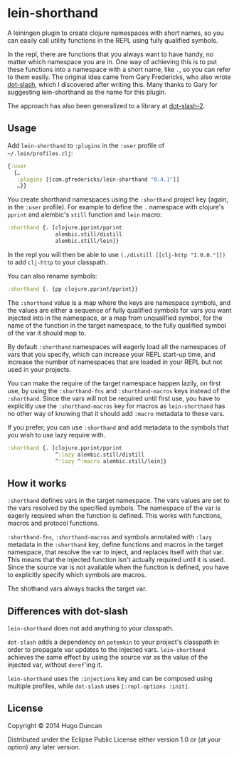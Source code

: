 # lein-shorthand

A leiningen plugin to create clojure namespaces with short names, so
you can easily call utility functions in the REPL using fully
qualified symbols.

In the repl, there are functions that you always want to have handy,
no matter which namespace you are in.  One way of achieving this is to
put these functions into a namespace with a short name, like `.`, so
you can refer to them easily.  The original idea came from Gary
Fredericks, who also wrote [dot-slash][dot-slash], which I discovered
after writing this.  Many thanks to Gary for suggesting lein-shorthand
as the name for this plugin.

The approach has also been generalized to a library at
[dot-slash-2](https://github.com/gfredericks/dot-slash-2).

## Usage

Add `lein-shorthand` to `:plugins` in the `:user` profile of
`~/.lein/profiles.clj`:

```clj
{:user
  {…
   :plugins [[com.gfredericks/lein-shorthand "0.4.1"]]
   …}}
```

You create shorthand namespaces using the `:shorthand` project key
(again, in the `:user` profile).  For example to define the `.`
namespace with clojure's `pprint` and alembic's `still` function and
`lein` macro:

```clj
:shorthand {. [clojure.pprint/pprint
               alembic.still/distill
               alembic.still/lein]}
```

In the repl you will then be able to use `(./distill
[[clj-http "1.0.0."]])` to add `clj-http` to your classpath.

You can also rename symbols:

```clj
:shorthand {. {pp clojure.pprint/pprint}}
```

The `:shorthand` value is a map where the keys are namespace symbols,
and the values are either a sequence of fully qualified symbols for
vars you want injected into in the namespace, or a map from
unqualified symbol, for the name of the function in the target
namespace, to the fully qualified symbol of the var it should map to.

By default `:shorthand` namespaces will eagerly load all the
namespaces of vars that you specify, which can increase your REPL
start-up time, and increase the number of namespaces that are loaded
in your REPL but not used in your projects.

You can make the require of the target namespace happen lazily, on
first use, by using the `:shorthand-fns` and `:shorthand-macros` keys
instead of the `:shorthand`.  Since the vars will not be required
until first use, you have to explicitly use the `:shorthand-macros`
key for macros as `lein-shorthand` has no other way of knowing that it
should add `:macro` metadata to these vars.

If you prefer, you can use `:shorthand` and add metadata to the
symbols that you wish to use lazy require with.

```clj
:shorthand {. [clojure.pprint/pprint
               ^:lazy alembic.still/distill
               ^:lazy ^:macro alembic.still/lein]}
```

## How it works

`:shorthand` defines vars in the target namespace.  The vars values
are set to the vars resolved by the specified symbols.  The namespace
of the var is eagerly required when the function is defined.  This
works with functions, macros and protocol functions.

`:shorthand-fns`, `:shorthand-macros` and symbols annotated with
`:lazy` metadata in the `:shorthand` key, define functions and macros
in the target namespace, that resolve the var to inject, and replaces
itself with that var.  This means that the injected function isn't
actually required until it is used.  Since the source var is not
available when the function is defined, you have to explicitly specify
which symbols are macros.

The shothand vars always tracks the target var.

## Differences with dot-slash

`lein-shorthand` does not add anything to your classpath.

`dot-slash` adds a dependency on `potemkin` to your project's
classpath in order to propagate var updates to the injected
vars. `lein-shorthand` achieves the same effect by using the source var
as the value of the injected var, without `deref`'ing it.

`lein-shorthand` uses the `:injections` key and can be composed using
multiple profiles, while `dot-slash` uses `[:repl-options :init]`.

## License

Copyright © 2014 Hugo Duncan

Distributed under the Eclipse Public License either version 1.0 or (at
your option) any later version.

[dot-slash]:https://github.com/gfredericks/dot-slash "Gary Fredericks' dot-slash plugin"
